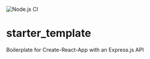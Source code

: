 ![Node.js CI](https://github.com/Matt-1985/starter_template/workflows/Node.js%20CI/badge.svg)

# starter_template

Boilerplate for Create-React-App with an Express.js API
